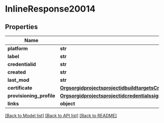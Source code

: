 # InlineResponse20014

## Properties
Name | Type | Description | Notes
------------ | ------------- | ------------- | -------------
**platform** | **str** |  | [optional] 
**label** | **str** |  | [optional] 
**credentialid** | **str** |  | [optional] 
**created** | **str** |  | [optional] 
**last_mod** | **str** |  | [optional] 
**certificate** | [**OrgsorgidprojectsprojectidbuildtargetsCredentialsSigningCredentialResourceRefCertificate**](OrgsorgidprojectsprojectidbuildtargetsCredentialsSigningCredentialResourceRefCertificate.md) |  | [optional] 
**provisioning_profile** | [**OrgsorgidprojectsprojectidcredentialssigningiosProvisioningProfile**](OrgsorgidprojectsprojectidcredentialssigningiosProvisioningProfile.md) |  | [optional] 
**links** | **object** |  | [optional] 

[[Back to Model list]](../README.md#documentation-for-models) [[Back to API list]](../README.md#documentation-for-api-endpoints) [[Back to README]](../README.md)


